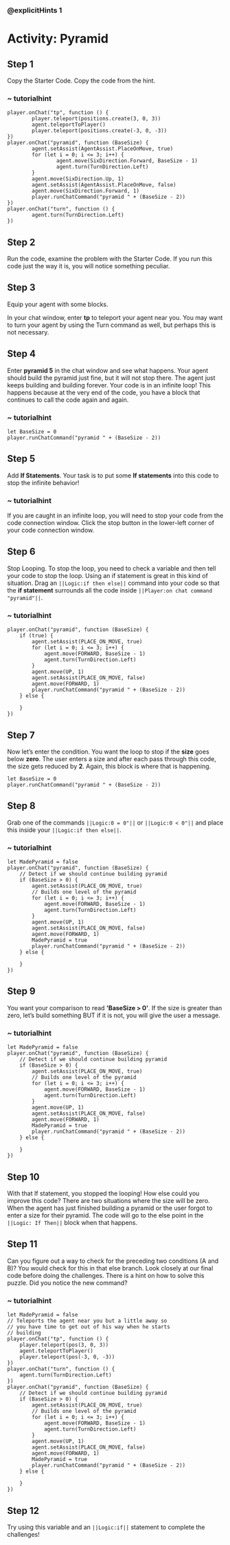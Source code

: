 ### @explicitHints 1

# Activity: Pyramid

## Step 1
Copy the Starter Code. Copy the code from the hint.

### ~ tutorialhint
``` blocks
player.onChat("tp", function () {
        player.teleport(positions.create(3, 0, 3))
        agent.teleportToPlayer() 
        player.teleport(positions.create(-3, 0, -3)) 
}) 
player.onChat("pyramid", function (BaseSize) {
        agent.setAssist(AgentAssist.PlaceOnMove, true)
        for (let i = 0; i <= 3; i++) {
                agent.move(SixDirection.Forward, BaseSize - 1)
                agent.turn(TurnDirection.Left)
        } 
        agent.move(SixDirection.Up, 1)
        agent.setAssist(AgentAssist.PlaceOnMove, false)
        agent.move(SixDirection.Forward, 1)
        player.runChatCommand("pyramid " + (BaseSize - 2))
})
player.onChat("turn", function () {
        agent.turn(TurnDirection.Left)
})
```
## Step 2
Run the code, examine the problem with the Starter Code. If you run this code just the way it is, you will notice something peculiar. 

## Step 3
Equip your agent with some blocks.

In your chat window, enter **tp** to teleport your agent near you. You may want to turn your agent by using the Turn command as well, but perhaps this is not necessary.

## Step 4
Enter **pyramid 5** in the chat window and see what happens. Your agent should build the pyramid just fine, but it will not stop there. The agent just keeps building and building forever. Your code is in an infinite loop! This happens because at the very end of the code, you have a block that continues to call the code again and again.

### ~ tutorialhint
``` blocks
let BaseSize = 0
player.runChatCommand("pyramid " + (BaseSize - 2))
```

## Step 5
Add **If Statements**. Your task is to put some **If statements** into this code to stop the infinite behavior! 

### ~ tutorialhint
If you are caught in an infinite loop, you will need to stop your code from the code connection window. Click the stop button in the lower-left corner of your code connection window.

## Step 6
Stop Looping. To stop the loop, you need to check a variable and then tell your code to stop the loop. Using an if statement is great in this kind of situation. Drag an ``||Logic:if then else||`` command into your code so that the **if statement** surrounds all the code inside ``||Player:on chat command "pyramid"||``.

### ~ tutorialhint
``` blocks
player.onChat("pyramid", function (BaseSize) {
    if (true) {
        agent.setAssist(PLACE_ON_MOVE, true)
        for (let i = 0; i <= 3; i++) {
            agent.move(FORWARD, BaseSize - 1)
            agent.turn(TurnDirection.Left)
        }
        agent.move(UP, 1)
        agent.setAssist(PLACE_ON_MOVE, false)
        agent.move(FORWARD, 1)
        player.runChatCommand("pyramid " + (BaseSize - 2))
    } else {

    }
})
```

## Step 7
Now let’s enter the condition. You want the loop to stop if the **size** goes below **zero**. The user enters a size and after each pass through this code, the size gets reduced by **2**. Again, this block is where that is happening.

``` blocks
let BaseSize = 0
player.runChatCommand("pyramid " + (BaseSize - 2))
```

## Step 8
Grab one of the commands ``||Logic:0 = 0"||`` or ``||Logic:0 < 0"||`` and place this inside your ``||Logic:if then else||``.

### ~ tutorialhint
``` blocks
let MadePyramid = false
player.onChat("pyramid", function (BaseSize) {
    // Detect if we should continue building pyramid
    if (BaseSize > 0) {
        agent.setAssist(PLACE_ON_MOVE, true)
        // Builds one level of the pyramid
        for (let i = 0; i <= 3; i++) {
            agent.move(FORWARD, BaseSize - 1)
            agent.turn(TurnDirection.Left)
        }
        agent.move(UP, 1)
        agent.setAssist(PLACE_ON_MOVE, false)
        agent.move(FORWARD, 1)
        MadePyramid = true
        player.runChatCommand("pyramid " + (BaseSize - 2))
    } else {

    }
})

```

## Step 9
You want your comparison to read **'BaseSize > 0'**. If the size is greater than zero, let’s build something BUT if it is not, you will give the user a message.

### ~ tutorialhint
``` blocks
let MadePyramid = false
player.onChat("pyramid", function (BaseSize) {
    // Detect if we should continue building pyramid
    if (BaseSize > 0) {
        agent.setAssist(PLACE_ON_MOVE, true)
        // Builds one level of the pyramid
        for (let i = 0; i <= 3; i++) {
            agent.move(FORWARD, BaseSize - 1)
            agent.turn(TurnDirection.Left)
        }
        agent.move(UP, 1)
        agent.setAssist(PLACE_ON_MOVE, false)
        agent.move(FORWARD, 1)
        MadePyramid = true
        player.runChatCommand("pyramid " + (BaseSize - 2))
    } else {

    }
})
```

## Step 10
With that If statement, you stopped the looping! How else could you improve this code? There are two situations where the size will be zero. When the agent has just finished building a pyramid or the user forgot to enter a size for their pyramid. The code will go to the else point  in the ``||Logic: If Then||`` block when that happens.

## Step 11
Can you figure out a way to check for the preceding two conditions (A and B)? You would check for this in that else branch. Look closely at our final code before doing the challenges. There is a hint on how to solve this puzzle. Did you notice the new command?

### ~ tutorialhint
``` blocks
let MadePyramid = false
// Teleports the agent near you but a little away so
// you have time to get out of his way when he starts
// building
player.onChat("tp", function () {
    player.teleport(pos(3, 0, 3))
    agent.teleportToPlayer()
    player.teleport(pos(-3, 0, -3))
})
player.onChat("turn", function () {
    agent.turn(TurnDirection.Left)
})
player.onChat("pyramid", function (BaseSize) {
    // Detect if we should continue building pyramid
    if (BaseSize > 0) {
        agent.setAssist(PLACE_ON_MOVE, true)
        // Builds one level of the pyramid
        for (let i = 0; i <= 3; i++) {
            agent.move(FORWARD, BaseSize - 1)
            agent.turn(TurnDirection.Left)
        }
        agent.move(UP, 1)
        agent.setAssist(PLACE_ON_MOVE, false)
        agent.move(FORWARD, 1)
        MadePyramid = true
        player.runChatCommand("pyramid " + (BaseSize - 2))
    } else {

    }
})
```

## Step 12
Try using this variable and an ``||Logic:if||`` statement to complete the challenges!
